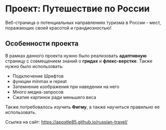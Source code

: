 # Проект: Путешествие по России
Веб-страница о потенциальных направлениях туризма в России - мест, поражающих своей красотой и грандиозностью! 
## Особенности проекта

В рамках данного проекта нужно было реализовать **адаптивную** страницу с совмещением знаний о **гридах** и **флекс-верстке**. Также нужно было использовать:
* Подключение Шрифтов
* функции minmax и repeat
* Затемнение изображения при наведении на него
* Много медиа-запросов
* Сжатие картинок ради меньшего веса

Также потребовалось изучить **Фигму**, а также научиться правильно ее использовать.

Ссылка на сайт: https://apostle85.github.io/russian-travel/
